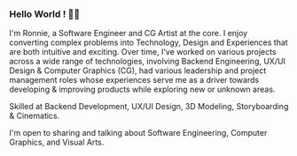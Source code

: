 ### Hello World ! 👋🏽
I'm Ronnie, a Software Engineer and CG Artist at the core. I enjoy converting complex problems into Technology, Design and Experiences that are both intuitive and exciting. Over time, I've worked on various projects across a wide range of technologies, involving Backend Engineering, UX/UI Design & Computer Graphics (CG), had various leadership and project management roles whose experiences serve me as a driver towards developing & improving products while exploring new or unknown areas.

Skilled at Backend Development, UX/UI Design, 3D Modeling, Storyboarding & Cinematics.

I'm open to sharing and talking about Software Engineering, Computer Graphics, and Visual Arts.
